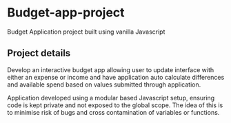 # Budget-app-project
 Budget Application project built using vanilla Javascript
 
 ## Project details
 Develop an interactive budget app allowing user to update interface with either an expense or income and have application auto calculate differences and available spend based on values submitted through application.
 
 Application developed using a modular based Javascript setup, ensuring code is kept private and not exposed to the global scope. The idea of this is to minimise risk of bugs and cross contamination of variables or functions.
